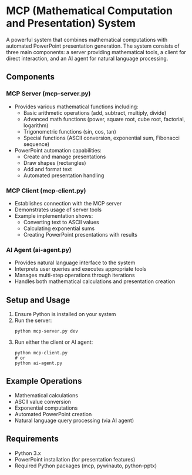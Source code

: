 # MCP (Mathematical Computation and Presentation) System

A powerful system that combines mathematical computations with automated PowerPoint presentation generation. The system consists of three main components: a server providing mathematical tools, a client for direct interaction, and an AI agent for natural language processing.

## Components

### MCP Server (mcp-server.py)
- Provides various mathematical functions including:
  - Basic arithmetic operations (add, subtract, multiply, divide)
  - Advanced math functions (power, square root, cube root, factorial, logarithm)
  - Trigonometric functions (sin, cos, tan)
  - Special functions (ASCII conversion, exponential sum, Fibonacci sequence)
- PowerPoint automation capabilities:
  - Create and manage presentations
  - Draw shapes (rectangles)
  - Add and format text
  - Automated presentation handling

### MCP Client (mcp-client.py)
- Establishes connection with the MCP server
- Demonstrates usage of server tools
- Example implementation shows:
  - Converting text to ASCII values
  - Calculating exponential sums
  - Creating PowerPoint presentations with results

### AI Agent (ai-agent.py)
- Provides natural language interface to the system
- Interprets user queries and executes appropriate tools
- Manages multi-step operations through iterations
- Handles both mathematical calculations and presentation creation

## Setup and Usage

1. Ensure Python is installed on your system
2. Run the server:
   ```
   python mcp-server.py dev
   ```
3. Run either the client or AI agent:
   ```
   python mcp-client.py
   # or
   python ai-agent.py
   ```

## Example Operations

- Mathematical calculations
- ASCII value conversion
- Exponential computations
- Automated PowerPoint creation
- Natural language query processing (via AI agent)

## Requirements

- Python 3.x
- PowerPoint installation (for presentation features)
- Required Python packages (mcp, pywinauto, python-pptx)
